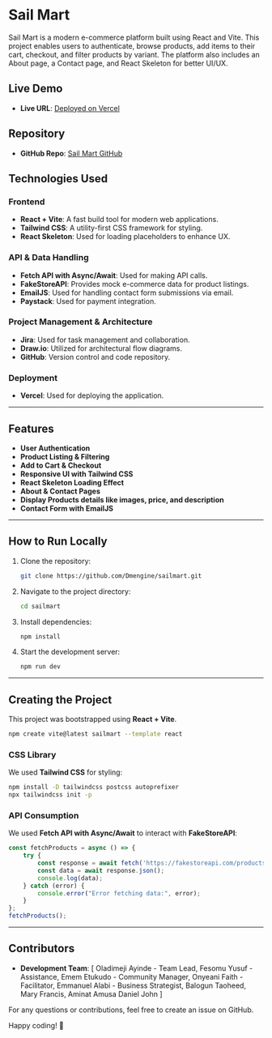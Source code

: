 # Sail Mart

Sail Mart is a modern e-commerce platform built using React and Vite. This project enables users to authenticate, browse products, add items to their cart, checkout, and filter products by variant. The platform also includes an About page, a Contact page, and React Skeleton for better UI/UX.

## Live Demo
- **Live URL**: [Deployed on Vercel](https://sailmart-one.vercel.app/)

## Repository
- **GitHub Repo**: [Sail Mart GitHub](https://github.com/Dmengine/sailmart)


## Technologies Used

### Frontend
- **React + Vite**: A fast build tool for modern web applications.
- **Tailwind CSS**: A utility-first CSS framework for styling.
- **React Skeleton**: Used for loading placeholders to enhance UX.

### API & Data Handling
- **Fetch API with Async/Await**: Used for making API calls.
- **FakeStoreAPI**: Provides mock e-commerce data for product listings.
- **EmailJS**: Used for handling contact form submissions via email.
- **Paystack**: Used for payment integration.

### Project Management & Architecture
- **Jira**: Used for task management and collaboration.
- **Draw.io**: Utilized for architectural flow diagrams.
- **GitHub**: Version control and code repository.

### Deployment
- **Vercel**: Used for deploying the application.

---

## Features
- **User Authentication**
- **Product Listing & Filtering**
- **Add to Cart & Checkout**
- **Responsive UI with Tailwind CSS**
- **React Skeleton Loading Effect**
- **About & Contact Pages**
- **Display Products details like images, price, and description**
- **Contact Form with EmailJS**

---

## How to Run Locally

1. Clone the repository:
   ```bash
   git clone https://github.com/Dmengine/sailmart.git
   ```
2. Navigate to the project directory:
   ```bash
   cd sailmart
   ```
3. Install dependencies:
   ```bash
   npm install
   ```
4. Start the development server:
   ```bash
   npm run dev
   ```

---

## Creating the Project
This project was bootstrapped using **React + Vite**.

```bash
npm create vite@latest sailmart --template react
```

### CSS Library
We used **Tailwind CSS** for styling:
```bash
npm install -D tailwindcss postcss autoprefixer
npx tailwindcss init -p
```

### API Consumption
We used **Fetch API with Async/Await** to interact with **FakeStoreAPI**:
```js
const fetchProducts = async () => {
    try {
        const response = await fetch('https://fakestoreapi.com/products');
        const data = await response.json();
        console.log(data);
    } catch (error) {
        console.error("Error fetching data:", error);
    }
};
fetchProducts();
```

---



## Contributors
- **Development Team**: [
    Oladimeji Ayinde - Team Lead,
    Fesomu Yusuf - Assistance,
    Emem Etukudo - Community Manager,
    Onyeani Faith - Facilitator,
    Emmanuel Alabi - Business Strategist,
    Balogun Taoheed,
    Mary Francis,
    Aminat Amusa
    Daniel John
]

For any questions or contributions, feel free to create an issue on GitHub.

Happy coding! 🚀


